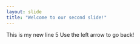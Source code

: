 ```yaml
---
layout: slide
title: "Welcome to our second slide!"
---
```

This is my new line 5
Use the left arrow to go back!
